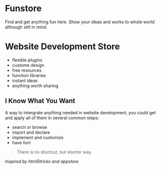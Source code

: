 # Funstore
Find and get anything fun here.
Show your ideas and works to whole world although still in mind.

# Website Development Store 
- flexible plugins
- custome design
- free resources
- function libraries
- instant ideas
- anything worth sharing


## I Know What You Want
A way to intergrate anything needed in website development, you could get and apply all of them in several common steps: 
- search or browse
- import and declare
- implement and customize
- have fun!

>There is no shortcut, but shorter way.

*Inspired by html5tricks and appstore*
